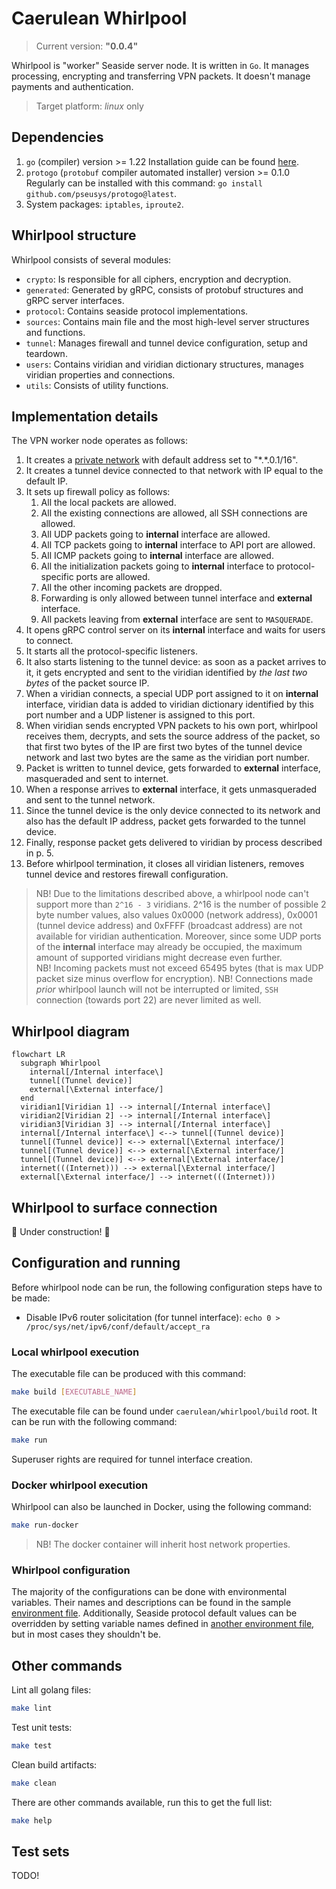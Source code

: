 # Caerulean Whirlpool

> Current version: **"0.0.4"**

Whirlpool is "worker" Seaside server node.
It is written in `Go`.
It manages processing, encrypting and transferring VPN packets.
It doesn't manage payments and authentication.

> Target platform: _linux_ only

## Dependencies

1. `go` (compiler) version >= 1.22
  Installation guide can be found [here](https://go.dev/doc/install).
2. `protogo` (`protobuf` compiler automated installer) version >= 0.1.0
  Regularly can be installed with this command: `go install github.com/pseusys/protogo@latest`.
3. System packages: `iptables`, `iproute2`.

## Whirlpool structure

Whirlpool consists of several modules:

- `crypto`: Is responsible for all ciphers, encryption and decryption.
- `generated`: Generated by gRPC, consists of protobuf structures and gRPC server interfaces.
- `protocol`: Contains seaside protocol implementations.
- `sources`: Contains main file and the most high-level server structures and functions.
- `tunnel`: Manages firewall and tunnel device configuration, setup and teardown.
- `users`: Contains viridian and viridian dictionary structures, manages viridian properties and connections.
- `utils`: Consists of utility functions.

## Implementation details

The VPN worker node operates as follows:

1. It creates a [private network](https://en.wikipedia.org/wiki/Private_network) with default address set to "\*.\*.0.1/16".
2. It creates a tunnel device connected to that network with IP equal to the default IP.
3. It sets up firewall policy as follows:
   1. All the local packets are allowed.
   2. All the existing connections are allowed, all SSH connections are allowed.
   3. All UDP packets going to **internal** interface are allowed.
   4. All TCP packets going to **internal** interface to API port are allowed.
   5. All ICMP packets going to **internal** interface are allowed.
   6. All the initialization packets going to **internal** interface to protocol-specific ports are allowed.
   7. All the other incoming packets are dropped.
   8. Forwarding is only allowed between tunnel interface and **external** interface.
   9. All packets leaving from **external** interface are sent to `MASQUERADE`.
4. It opens gRPC control server on its **internal** interface and waits for users to connect.
5. It starts all the protocol-specific listeners.
6. It also starts listening to the tunnel device: as soon as a packet arrives to it, it gets encrypted and sent to the viridian identified by _the last two bytes_ of the packet source IP.
7. When a viridian connects, a special UDP port assigned to it on **internal** interface, viridian data is added to viridian dictionary identified by this port number and a UDP listener is assigned to this port.
8. When viridian sends encrypted VPN packets to his own port, whirlpool receives them, decrypts, and sets the source address of the packet, so that first two bytes of the IP are first two bytes of the tunnel device network and last two bytes are the same as the viridian port number.
9. Packet is written to tunnel device, gets forwarded to **external** interface, masqueraded and sent to internet.
10. When a response arrives to **external** interface, it gets unmasqueraded and sent to the tunnel network.
11. Since the tunnel device is the only device connected to its network and also has the default IP address, packet gets forwarded to the tunnel device.
12. Finally, response packet gets delivered to viridian by process described in p. 5.
13. Before whirlpool termination, it closes all viridian listeners, removes tunnel device and restores firewall configuration.

> NB! Due to the limitations described above, a whirlpool node can't support more than `2^16 - 3` viridians.
> 2^16 is the number of possible 2 byte number values, also values 0x0000 (network address), 0x0001 (tunnel device address) and 0xFFFF (broadcast address) are not available for viridian authentication.
> Moreover, since some UDP ports of the **internal** interface may already be occupied, the maximum amount of supported viridians might decrease even further.  
> NB! Incoming packets must not exceed 65495 bytes (that is max UDP packet size minus overflow for encryption).
> NB! Connections made _prior_ whirlpool launch will not be interrupted or limited, `SSH` connection (towards port 22) are never limited as well.

## Whirlpool diagram

```mermaid
flowchart LR
  subgraph Whirlpool
    internal[/Internal interface\]
    tunnel[(Tunnel device)]
    external[\External interface/]
  end
  viridian1[Viridian 1] --> internal[/Internal interface\]
  viridian2[Viridian 2] --> internal[/Internal interface\]
  viridian3[Viridian 3] --> internal[/Internal interface\]
  internal[/Internal interface\] <--> tunnel[(Tunnel device)]
  tunnel[(Tunnel device)] <--> external[\External interface/]
  tunnel[(Tunnel device)] <--> external[\External interface/]
  tunnel[(Tunnel device)] <--> external[\External interface/]
  internet(((Internet))) --> external[\External interface/]
  external[\External interface/] --> internet(((Internet)))
```

## Whirlpool to surface connection

🚧 Under construction! 🚧

## Configuration and running

Before whirlpool node can be run, the following configuration steps have to be made:

- Disable IPv6 router solicitation (for tunnel interface):
  `echo 0 > /proc/sys/net/ipv6/conf/default/accept_ra`

### Local whirlpool execution

The executable file can be produced with this command:

```bash
make build [EXECUTABLE_NAME]
```

The executable file can be found under `caerulean/whirlpool/build` root.
It can be run with the following command:

```bash
make run
```

Superuser rights are required for tunnel interface creation.

### Docker whirlpool execution

Whirlpool can also be launched in Docker, using the following command:

```bash
make run-docker
```

> NB! The docker container will inherit host network properties.

### Whirlpool configuration

The majority of the configurations can be done with environmental variables.
Their names and descriptions can be found in the sample [environment file](./example.conf.env).
Additionally, Seaside protocol default values can be overridden by setting variable names defined in [another environment file](../../viridian/algae/typhoon/example.conf.env), but in most cases they shouldn't be.

## Other commands

Lint all golang files:

```bash
make lint
```

Test unit tests:

```bash
make test
```

Clean build artifacts:

```bash
make clean
```

There are other commands available, run this to get the full list:

```bash
make help
```

## Test sets

TODO!
